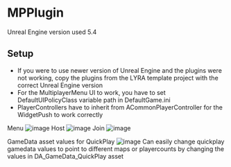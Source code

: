 MPPlugin
========
Unreal Engine version used 5.4

Setup
-----
*   If you were to use newer version of Unreal Engine and the plugins were not working, copy the plugins from the LYRA template project with the correct Unreal Engine version
*   For the MultiplayerMenu UI to work, you have to set DefaultUIPolicyClass variable path in DefaultGame.ini
*   PlayerControllers have to inherit from ACommonPlayerController for the WidgetPush to work correctly

Menu
![image](https://github.com/user-attachments/assets/359b115d-fa69-40fc-8c33-67f59afef2fd)
Host
![image](https://github.com/user-attachments/assets/c0452f73-7a12-4f02-95b2-ab13f112f868)
Join
![image](https://github.com/user-attachments/assets/3f3c0d41-285e-427c-bed3-94e439a56dfe)

GameData asset values for QuickPlay
![image](https://github.com/user-attachments/assets/ea747f68-7013-45ec-98ff-eabe6fdccc30)
Can easily change quickplay gamedata values to point to different maps or playercounts by changing the values in DA_GameData_QuickPlay asset
